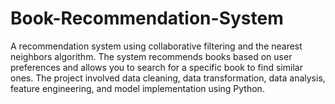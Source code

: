 # Book-Recommendation-System
A recommendation system using collaborative filtering and the nearest neighbors algorithm. The system recommends books based on user preferences and allows you to search for a specific book to find similar ones. The project involved data cleaning, data transformation, data analysis, feature engineering, and model implementation using Python.
